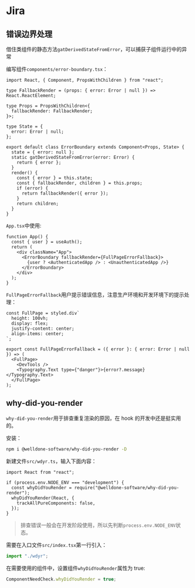 # Jira

## 错误边界处理

借住类组件的静态方法`gatDerivedStateFromError`，可以捕获子组件运行中的异常

编写组件`components/error-boundary.tsx`：

```tsx
import React, { Component, PropsWithChildren } from "react";

type FallbackRender = (props: { error: Error | null }) => React.ReactElement;

type Props = PropsWithChildren<{
  fallbackRender: FallbackRender;
}>;

type State = {
  error: Error | null;
};

export default class ErrorBoundary extends Component<Props, State> {
  state = { error: null };
  static gatDerivedStateFromError(error: Error) {
    return { error };
  }
  render() {
    const { error } = this.state;
    const { fallbackRender, children } = this.props;
    if (error) {
      return fallbackRender({ error });
    }
    return children;
  }
}
```

`App.tsx`中使用:

```tsx
function App() {
  const { user } = useAuth();
  return (
    <div className="App">
      <ErrorBoundary fallbackRender={FullPageErrorFallback}>
        {user ? <AuthenticatedApp /> : <UnauthenticatedApp />}
      </ErrorBoundary>
    </div>
  );
}
```

`FullPageErrorFallback`用户提示错误信息，注意生产环境和开发环境下的提示处理：

```tsx
const FullPage = styled.div`
  height: 100vh;
  display: flex;
  justify-content: center;
  align-items: center;
`;

export const FullPageErrorFallback = ({ error }: { error: Error | null }) => (
  <FullPage>
    <DevTools />
    <Typography.Text type={"danger"}>{error?.message}</Typography.Text>
  </FullPage>
);
```

## why-did-you-render

`why-did-you-render`用于排查重复渲染的原因，在 hook 的开发中还是挺实用的。

安装：

```sh
npm i @welldone-software/why-did-you-render -D
```

新建文件`src/wdyr.ts`，输入下面内容：

```tsx
import React from "react";

if (process.env.NODE_ENV === "development") {
  const whyDidYouRender = require("@welldone-software/why-did-you-render");
  whyDidYouRender(React, {
    trackAllPureComponents: false,
  });
}
```

> 排查错误一般会在开发阶段使用，所以先判断`process.env.NODE_ENV`状态。

需要在入口文件`src/index.tsx`第一行引入：

```ts
import "./wdyr";
```

在需要使用的组件中，设置组件`whyDidYouRender`属性为 true:

```ts
ComponentNeedCheck.whyDidYouRender = true;
```
